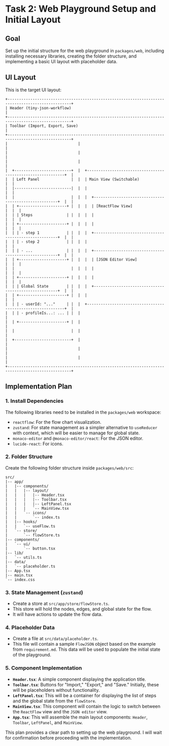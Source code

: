# Task 2: Web Playground Setup and Initial Layout

## Goal

Set up the initial structure for the web playground in `packages/web`, including installing necessary libraries, creating the folder structure, and implementing a basic UI layout with placeholder data.

## UI Layout

This is the target UI layout:

```
+--------------------------------------------------------------------------------------------------+
| Header (tiny-json-workflow)                                                                      |
+--------------------------------------------------------------------------------------------------+
| Toolbar (Import, Export, Save)                                                                   |
+--------------------------------------------------------------------------------------------------+
|                               |                                                                  |
|                               |                                                                  |
|                               |                                                                  |
|  +-------------------------+  |  +------------------------------------------------------------+  |
|  | Left Panel              |  |  | Main View (Switchable)                                     |  |
|  |-------------------------|  |  |                                                            |  |
|  |                         |  |  |  +------------------------------------------------------+  |  |
|  | +---------------------+ |  |  |  | [ReactFlow View]                                     |  |  |
|  | | Steps               | |  |  |  |                                                      |  |  |
|  | +---------------------+ |  |  |  |                                                      |  |  |
|  | | - step 1            | |  |  |  +------------------------------------------------------+  |  |
|  | | - step 2            | |  |  |                                                            |  |
|  | | - ...               | |  |  |  +------------------------------------------------------+  |  |
|  | +---------------------+ |  |  |  | [JSON Editor View]                                   |  |  |
|  |                         |  |  |  |                                                      |  |  |
|  | +---------------------+ |  |  |  |                                                      |  |  |
|  | | Global State        | |  |  |  +------------------------------------------------------+  |  |
|  | +---------------------+ |  |  |                                                            |  |
|  | | - userId: "..."     | |  |  +------------------------------------------------------------+  |
|  | | - profileIs...: ... | |  |                                                                  |
|  | +---------------------+ |  |                                                                  |
|  |                         |  |                                                                  |
|  +-------------------------+  |                                                                  |
|                               |                                                                  |
|                               |                                                                  |
+--------------------------------------------------------------------------------------------------+
```

## Implementation Plan

### 1. Install Dependencies

The following libraries need to be installed in the `packages/web` workspace:

- `reactflow`: For the flow chart visualization.
- `zustand`: For state management as a simpler alternative to `useReducer` with context, which will be easier to manage for global state.
- `monaco-editor` and `@monaco-editor/react`: For the JSON editor.
- `lucide-react`: For icons.

### 2. Folder Structure

Create the following folder structure inside `packages/web/src`:

```
src/
|-- app/
|   |-- components/
|   |   |-- layout/
|   |   |   |-- Header.tsx
|   |   |   |-- Toolbar.tsx
|   |   |   |-- LeftPanel.tsx
|   |   |   `-- MainView.tsx
|   |   `-- icons/
|   |       `-- index.ts
|   |-- hooks/
|   |   `-- useFlow.ts
|   `-- store/
|       `-- flowStore.ts
|-- components/
|   `-- ui/
|       `-- button.tsx
|-- lib/
|   `-- utils.ts
|-- data/
|   `-- placeholder.ts
|-- App.tsx
|-- main.tsx
`-- index.css
```

### 3. State Management (`zustand`)

- Create a store at `src/app/store/flowStore.ts`.
- This store will hold the nodes, edges, and global state for the flow.
- It will have actions to update the flow data.

### 4. Placeholder Data

- Create a file at `src/data/placeholder.ts`.
- This file will contain a sample `FlowJSON` object based on the example from `requirement.md`. This data will be used to populate the initial state of the playground.

### 5. Component Implementation

- **`Header.tsx`**: A simple component displaying the application title.
- **`Toolbar.tsx`**: Buttons for "Import," "Export," and "Save." Initially, these will be placeholders without functionality.
- **`LeftPanel.tsx`**: This will be a container for displaying the list of steps and the global state from the `flowStore`.
- **`MainView.tsx`**: This component will contain the logic to switch between the `ReactFlow` view and the `JSON editor` view.
- **`App.tsx`**: This will assemble the main layout components: `Header`, `Toolbar`, `LeftPanel`, and `MainView`.

This plan provides a clear path to setting up the web playground. I will wait for confirmation before proceeding with the implementation.
